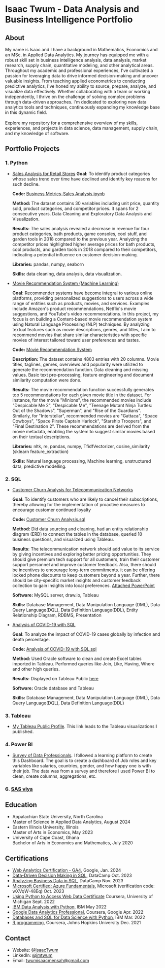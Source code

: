# Isaac Twum - Data Analysis and Business Intelligence Portfolio

## About
My name is Isaac and I have a background in Mathematics, Economics and an MSc. in Applied Data Analytics. My journey has equipped me with a robust skill set in business intelligence analysis, data analysis, market research, supply chain, quantitative modeling, and other analytical areas. Throughout my academic and professional experiences, I've cultivated a passion for leveraging data to drive informed decision-making and uncover valuable insights. From teaching applied econometrics to conducting predictive analytics, I've honed my ability to source, prepare, analyze, and visualize data effectively. Whether collaborating with a team or working independently, I thrive on the challenge of solving complex problems through data-driven approaches. I'm dedicated to exploring new data analytics tools and techniques, continuously expanding my knowledge base in this dynamic field.
<br >
<br >
Explore my repository for a comprehensive overview of my skills, experiences, and projects in data science, data management, supply chain, and my knowledge of software.

<!-- ## Table of Content
- [About](https://github.com/isaacmensahtwum/DATA-ANALYSIS-PORTFOLIO/edit/main/README.md#about)
- [Portfolio Projects](https://github.com/isaacmensahtwum/DATA-ANALYSIS-PORTFOLIO/edit/main/README.md#portfolio-projects) -->
    
## Portfolio Projects
### 1. Python
- [Sales Analysis for Retail Stores](https://github.com/isaacmensahtwum/Data-Analysis-with-Python/blob/b8e858a11f1dbecaf1543cd31191dbf20dca71c7/Business%20Metrics%20-%20Sales%20Analysis.ipynb)
    **Goal:** To identify product categories whose sales trend over time have declined and identify key reasons for such decline.
    
    **Code:** [Business Metrics-Sales Analysis.ipynb](https://github.com/isaacmensahtwum/Data-Analysis-with-Python/blob/b8e858a11f1dbecaf1543cd31191dbf20dca71c7/Business%20Metrics%20-%20Sales%20Analysis.ipynb)
    
    **Method:** The dataset contains 30 variables including unit price, quantity sold, product categories, and competitor prices. It spans for 2 consecutive years.
                  Data Cleaning and Exploratory Data Analysis and Visualization.<br>
                  
    **Results:** The sales analysis revealed a decrease in revenue for four product categories, bath products, game consoles, cool stuff, and garden tools in 2018 compared to the previous year. Analyzing the competitor prices highlighted higher average prices for bath products, cool products, and garden tools in 2018 compared to their competitors, indicating a potential influence on customer decision-making.<br>
    
    **Libraries:** pandas, numpy, seaborn<br>
    
    **Skills:** data cleaning, data analysis, data visualization.<br>

- [Movie Recommendation System (Machine Learning)](https://github.com/isaacmensahtwum/Data-Analysis-with-Python/blob/b8e858a11f1dbecaf1543cd31191dbf20dca71c7/Movie%20Recommendation%20System.ipynb)
  
    **Goal:** Recommender systems have become integral to various online platforms, providing personalized suggestions to users across a wide range of entities such as products, movies, and services. Examples include Amazon's product recommendations, Netflix's movie suggestions, and YouTube's video recommendations. In this project, my focus is on building a Content-based movie recommendation system using Natural Language Processing (NLP) techniques. By analyzing textual features such as movie descriptions, genres, and titles, I aim to recommend movies that share similar characteristics with specific movies of interest tailored toward user preferences and tastes.
  
    **Code:** [Movie Recommendation System](https://github.com/isaacmensahtwum/Data-Analysis-with-Python/blob/b8e858a11f1dbecaf1543cd31191dbf20dca71c7/Movie%20Recommendation%20System.ipynb)
  
    **Description:** The dataset contains 4803 entries with 20 columns. Movie titles, taglines, genres, overviews and popularity were utilized to generate the recommendation function. Data cleaning and missing values. Basic text pre-processing, feature engineering and document similarity computation were done.
  
    **Results:** The movie recommendation function successfully generates top 5 recommendations for each given movie title in the dataset. For instance, for the movie "Minions", the recommended movies include "Despicable Me 2", "Despicable Me", "Teenage Mutant Ninja Turtles: Out of the Shadows", "Superman", and "Rise of the Guardians". Similarly, for "Interstellar", recommended movies are "Gattaca", "Space Cowboys", "Space Pirate Captain Harlock", "Starship Troopers", and "Final Destination 2". These recommendations are derived from the movie metadata, enabling the system to suggest similar movies based on their textual descriptions.
  
    **Libraries:** nltk, re, pandas, numpy, TfidfVectorizer, cosine_similarity (sklearn feature_extraction)
 
    **Skills:** Natural language processing, Machine learning, unstructured data, predictive modelling.

  
<!-- - [Customer Sentiment Analysis]()
  
    **Goal:**
  
    **Code:**
  
    **Description:**
  
    **Results:**
  
    **Libraries:**
  
    **Skills:** -->
  
### 2. SQL
  - [Customer Churn Analysis for Telecommunication Networks](https://github.com/isaacmensahtwum/Data-Analysis-with-SQL/blob/88f2c590fc918f37ddc50ed3b5270dedf823021d/Customer%20Churn%20SQL%20Query.sql)

    **Goal:** To identify customers who are likely to cancel their subscriptions, thereby allowing for the implementation of proactive measures to encourage customer continued loyalty
  
    **Code:** [Customer Churn Analysis.sql](https://github.com/isaacmensahtwum/Data-Analysis-with-SQL/blob/88f2c590fc918f37ddc50ed3b5270dedf823021d/Customer%20Churn%20SQL%20Query.sql)
  
    **Method:** Did data sourcing and cleaning, had an entity relationship diagram (ERD) to connect the tables in the database, queried 10 business questions, and visualized using Tableau.
  
    **Results:** The telecommunication network should add value to its service by giving incentives and exploring better pricing opportunities. They should give premium tech support for all customers,
                 train their customer support personnel and improve customer feedback. Also, there should be incentives to encourage long-term commitments. it can be offering locked phone discounts to keep                         customers beyond a year. Further, there should be city-specific market insights and customer feedback collection to gain insights into local preferences. [Attached PowerPoint](https://github.com/isaacmensahtwum/Data-Analysis-with-SQL/blob/88f2c590fc918f37ddc50ed3b5270dedf823021d/Customer%20Churn%20PowerPoints.pptx)
  
    **Software:** MySQL server, draw.io, Tableau
  
    **Skills:** Database Management, Data Manipulation Language (DML), Data Query Language(DQL), Data Definition Language(DDL), Entity Relationship Diagram, RDBMS, Presentation


  - [Analysis of COVID-19 with SQL](https://github.com/isaacmensahtwum/Data-Analysis-with-SQL/blob/88f2c590fc918f37ddc50ed3b5270dedf823021d/Analysing%20COVID-19%20with%20SQL.sql)
    
    **Goal:** To analyze the impact of COVID-19 cases globally by infection and death percentage.
    
    **Code:** [Analysis of COVID-19 with SQL.sql](https://github.com/isaacmensahtwum/Data-Analysis-with-SQL/blob/88f2c590fc918f37ddc50ed3b5270dedf823021d/Analysing%20COVID-19%20with%20SQL.sql)
    
    **Method:** Used Oracle software to clean and create Excel tables imported in Tableau. Performed queries like Join, Like, Having, Where and other high queries.
    
    **Results:** Displayed on Tableau Public [here](https://public.tableau.com/app/profile/isaac.mensah.twum/viz/PortfolioProject_16864195247070/Dashboard1)
    
    **Software:** Oracle database and Tableau
    
    **Skills:** Database Management, Data Manipulation Language (DML), Data Query Language(DQL), Data Definition Language(DDL)

          
### 3. Tableau
  - [My Tableau Public Profile](https://public.tableau.com/app/profile/isaac.mensah.twum/vizzes). This link leads to the Tableau visualizations I published.
        
### 4. Power BI
  - [Survey of Data Professionals](https://github.com/isaacmensahtwum/Tableau-and-Power-BI/blob/0f36a2ae637e93c26190139d0f05ef42e76f2b65/Data%20Analysis%20with%20PowerBI.pbix).
    I followed a learning platform to create this Dashboard. The goal is to create a dashboard of Job roles and key variables like salaries, countries, gender, and how happy one is with their job.
    The data was from a survey and therefore I used Power BI to clean, create columns, aggregations, etc.

<!-- ### 5. Excel -->

### 6. [SAS viya]()


## Education
- Appalachian State University, North Carolina <br>
  Master of Science in Applied Data Analytics, August 2024
- Eastern Illinois University, Illinois <br>
  Master of Arts in Economics, May 2023
- University of Cape Coast, Ghana <br>
  Bachelor of Arts in Economics and Mathematics, July 2020
  
## Certifications
- [Web Analytics Certification - GA4](https://skillshop.credential.net/f8ebaff6-7d51-4dc1-af38-b96696dc52d4#gs.5pkzay), Google, Jan. 2024
- [Data-Driven Decision Making in SQL](https://www.datacamp.com/completed/statement-of-accomplishment/course/589044df3fc34ec6c9e933d47871bd54e2d0209a),  DataCamp Oct. 2023
- [Analyzing Business Data in SQL](https://www.datacamp.com/completed/statement-of-accomplishment/course/00fbbadb8223afa88e5d3d69a4ec45bd559001da), DataCamp Nov. 2023
- [Microsoft Certified: Azure Fundamentals](https://www.credly.com/earner/earned/badge/394d8952-078b-47d8-b2a4-8637b6b5d0d6), Microsoft (verification code: wXVqW-48Eq) Oct. 2023
- [Using Python to Access Web Data Certificate](https://www.coursera.org/account/accomplishments/verify/SUHZCAZBGZ4C) Coursera, University of Michigan Sept. 2022
- [IBM Data Analysis with Python](https://www.coursera.org/account/accomplishments/verify/LJJKE8M86ASX), IBM May 2022
- [Google Data Analytics Professional](https://www.coursera.org/account/accomplishments/verify/WBPALMQ97GY2), Coursera, Google Apr. 2022
- [Databases and SQL for Data Science with Python](https://www.coursera.org/account/accomplishments/verify/YMNXGWDT8SUM), IBM Mar. 2022
- [R programming](https://www.coursera.org/account/accomplishments/verify/4J2Z3E2HBUER), Coursera, Johns Hopkins University Dec. 2021

## Contact
  - Website: [@IsaacTwum](https://isaacmensahtwum.github.io/DataAnalyst.github.io/)
  - LinkedIn: [@imtwum](https://www.linkedin.com/in/imtwum/)
  - Email: twumisaacmensah@gmail.com



